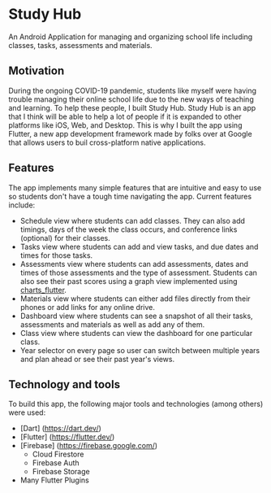 # Study Hub

An Android Application for managing and organizing school life including classes, tasks, assessments and materials.

## Motivation

During the ongoing COVID-19 pandemic, students like myself were having trouble managing their online school life due to the new ways of teaching and learning. To help these people, I built Study Hub. Study Hub is an app that I think will be able to help a lot of people if it is expanded to other platforms like iOS, Web, and Desktop. This is why I built the app using Flutter, a new app development framework made by folks over at Google that allows users to buil cross-platform native applications.

## Features

The app implements many simple features that are intuitive and easy to use so students don't have a tough time navigating the app. Current features include:
- Schedule view where students can add classes. They can also add timings, days of the week the class occurs, and conference links (optional) for their classes.
- Tasks view where students can add and view tasks, and due dates and times for those tasks.
- Assessments view where students can add assessments, dates and times of those assessments and the type of assessment. Students can also see their past scores using a graph view implemented using [charts_flutter](https://pub.dev/packages/charts_flutter).
- Materials view where students can either add files directly from their phones or add links for any online drive.
- Dashboard view where students can see a snapshot of all their tasks, assessments and materials as well as add any of them.
- Class view where students can view the dashboard for one particular class.
- Year selector on every page so user can switch between multiple years and plan ahead or see their past year's views.

## Technology and tools

To build this app, the following major tools and technologies (among others) were used:
- [Dart] (https://dart.dev/)
- [Flutter] (https://flutter.dev/)
- [Firebase] (https://firebase.google.com/)
  - Cloud Firestore
  - Firebase Auth
  - Firebase Storage
- Many Flutter Plugins
